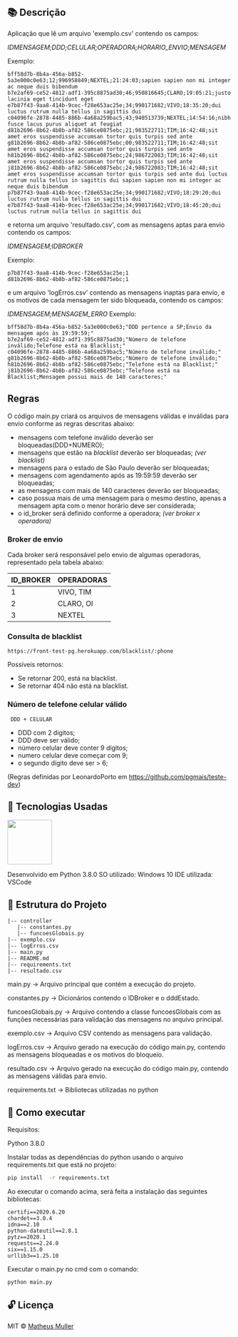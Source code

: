## 📚  Descrição 

Aplicação que lê um arquivo 'exemplo.csv' contendo os campos:

_IDMENSAGEM;DDD;CELULAR;OPERADORA;HORARIO_ENVIO;MENSAGEM_

Exemplo:
```
bff58d7b-8b4a-456a-b852-5a3e000c0e63;12;996958849;NEXTEL;21:24:03;sapien sapien non mi integer ac neque duis bibendum
b7e2af69-ce52-4812-adf1-395c8875ad30;46;950816645;CLARO;19:05:21;justo lacinia eget tincidunt eget
e7b87f43-9aa8-414b-9cec-f28e653ac25e;34;990171682;VIVO;18:35:20;dui luctus rutrum nulla tellus in sagittis dui
c04096fe-2878-4485-886b-4a68a259bac5;43;940513739;NEXTEL;14:54:16;nibh fusce lacus purus aliquet at feugiat
d81b2696-8b62-4b8b-af82-586ce0875ebc;21;983522711;TIM;16:42:48;sit amet eros suspendisse accumsan tortor quis turpis sed ante
g81b2696-8b62-4b8b-af82-586ce0875ebc;00;983522711;TIM;16:42:48;sit amet eros suspendisse accumsan tortor quis turpis sed ante
h81b2696-8b62-4b8b-af82-586ce0875ebc;24;986722083;TIM;16:42:48;sit amet eros suspendisse accumsan tortor quis turpis sed ante
j81b2696-8b62-4b8b-af82-586ce0875ebc;24;986722083;TIM;16:42:48;sit amet eros suspendisse accumsan tortor quis turpis sed ante dui luctus rutrum nulla tellus in sagittis dui sapien sapien non mi integer ac neque duis bibendum
p7b87f43-9aa8-414b-9cec-f28e653ac25e;34;990171682;VIVO;18:29:20;dui luctus rutrum nulla tellus in sagittis dui
e7b87f43-9aa8-414b-9cec-f28e653ac25e;34;990171682;VIVO;18:45:20;dui luctus rutrum nulla tellus in sagittis dui
```
e retorna um arquivo 'resultado.csv', com as mensagens aptas para envio contendo os campos:

_IDMENSAGEM;IDBROKER_

Exemplo:
```
p7b87f43-9aa8-414b-9cec-f28e653ac25e;1
d81b2696-8b62-4b8b-af82-586ce0875ebc;1
```
e um arquivo 'logErros.csv' contendo as mensagens inaptas para envio, e os motivos de cada mensagem ter sido bloqueada, contendo os campos:

_IDMENSAGEM;MENSAGEM_ERRO_
Exemplo:
```
bff58d7b-8b4a-456a-b852-5a3e000c0e63;"DDD pertence a SP;Envio da mensagem após às 19:59:59;"
b7e2af69-ce52-4812-adf1-395c8875ad30;"Número de telefone inválido;Telefone está na Blacklist;"
c04096fe-2878-4485-886b-4a68a259bac5;"Número de telefone inválido;"
g81b2696-8b62-4b8b-af82-586ce0875ebc;"Número de telefone inválido;"
h81b2696-8b62-4b8b-af82-586ce0875ebc;"Telefone está na Blacklist;"
j81b2696-8b62-4b8b-af82-586ce0875ebc;"Telefone está na Blacklist;Mensagem possui mais de 140 caracteres;"
```

## Regras

O código main.py criará os arquivos de mensagens válidas e inválidas para envio conforme as regras descritas abaixo:

* mensagens com telefone inválido deverão ser bloqueadas(DDD+NUMERO);
* mensagens que estão na _blacklist_ deverão ser bloqueadas; _(ver blacklist)_
* mensagens para o estado de São Paulo deverão ser bloqueadas;
* mensagens com agendamento após as 19:59:59 deverão ser bloqueadas;
* as mensagens com mais de 140 caracteres deverão ser bloqueadas;
* caso possua mais de uma mensagem para o mesmo destino, apenas a mensagem apta com o menor horário deve ser considerada;
* o id_broker será definido conforme a operadora; _(ver broker x operadora)_

### Broker de envio

Cada broker será responsável pelo envio de algumas operadoras, representado pela tabela abaixo:

| ID_BROKER | OPERADORAS |
|-----------|------------|
|   1       |  VIVO, TIM |
|   2       |  CLARO, OI |
|   3       |  NEXTEL    |

### Consulta de blacklist

```
https://front-test-pg.herokuapp.com/blacklist/:phone
```
Possíveis retornos:
* Se retornar 200, está na blacklist.
* Se retornar 404 não está na blacklist.

### Número de telefone celular válido

```
 DDD + CELULAR
```
* DDD com 2 digitos;
* DDD deve ser válido;
* número celular deve conter 9 dígitos;
* numero celular deve começar com 9;
* o segundo dígito deve ser > 6;

(Regras definidas por LeonardoPorto em https://github.com/pgmais/teste-dev)

## 🚀 Tecnologias Usadas 

<img src="https://user-images.githubusercontent.com/18649504/66262823-725cd600-e7be-11e9-9cea-ea14305079db.png" width = "100">

Desenvolvido em Python 3.8.0
SO utilizado: Windows 10
IDE utilizada: VSCode

## 📌 Estrutura do Projeto 
    |-- controller
       |-- constantes.py
       |-- funcoesGlobais.py
    |-- exemplo.csv
    |-- logErros.csv
    |-- main.py
    |-- README.md
    |-- requirements.txt
    |-- resultado.csv    
    
main.py -> Arquivo principal que contém a execução do projeto.

constantes.py -> Dicionários contendo o IDBroker e o dddEstado.

funcoesGlobais.py -> Arquivo contendo a classe funcoesGlobais com as funções necessárias para validação das mensagens no arquivo principal. 

exemplo.csv -> Arquivo CSV contendo as mensagens para validação. 

logErros.csv -> Arquivo gerado na execução do código main.py, contendo as mensagens bloqueadas e os motivos do bloqueio. 

resultado.csv -> Arquivo gerado na execução do código main.py, contendo as mensagens válidas para envio.

requirements.txt -> Bibliotecas utilizadas no python 

## 📢 Como executar

Requisitos:

Python 3.8.0<br>

Instalar todas as dependências do python usando o arquivo requirements.txt que está no projeto:  

```bash 
pip install  -r requirements.txt
 ```  
Ao executar o comando acima, será feita a instalação das seguintes bibliotecas:

```
certifi==2020.6.20
chardet==3.0.4
idna==2.10
python-dateutil==2.8.1
pytz==2020.1
requests==2.24.0
six==1.15.0
urllib3==1.25.10
```

 Executar o main.py no cmd com o comando:

```bash 
python main.py
 ```  

## 🔓 Licença 
MIT © [Matheus Muller](https://www.linkedin.com/in/matheus-herrera-bezerra-muller/)
